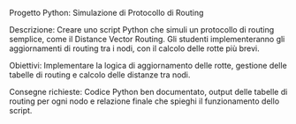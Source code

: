 Progetto Python: Simulazione di Protocollo di Routing

Descrizione: Creare uno script Python che simuli un protocollo di routing semplice, come il Distance Vector Routing. Gli studenti implementeranno gli aggiornamenti di routing tra i nodi, con il calcolo delle rotte più brevi.

Obiettivi: Implementare la logica di aggiornamento delle rotte, gestione delle tabelle di routing e calcolo delle distanze tra nodi.

Consegne richieste: Codice Python ben documentato, output delle tabelle di routing per ogni nodo e relazione finale che spieghi il funzionamento dello script.
